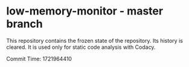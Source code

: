 # low-memory-monitor - master branch

This repository contains the frozen state of the repository.
Its history is cleared. It is used only for static code
analysis with Codacy.

Commit Time: 1721964410